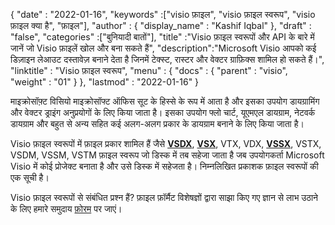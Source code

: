 {
  "date" : "2022-01-16",
  "keywords" :["visio फ़ाइल", "visio फ़ाइल स्वरूप", "visio फ़ाइल क्या है", "फ़ाइल"],
  "author" : {
    "display_name" : "Kashif Iqbal"
},
  "draft" : "false",
  "categories" :["बुनियादी बातों"],
  "title" :"Visio फ़ाइल स्वरूपों और API के बारे में जानें जो Visio फ़ाइलें खोल और बना सकते हैं",
  "description":"Microsoft Visio आपको कई डिज़ाइन लेआउट दस्तावेज़ बनाने देता है जिनमें टेक्स्ट, रास्टर और वेक्टर ग्राफ़िक्स शामिल हो सकते हैं।",
  "linktitle" : "Visio फ़ाइल स्वरूप",
  "menu" : {
    "docs" : {
      "parent" : "visio",
      "weight" : "01"
}
},
  "lastmod" : "2022-01-16"
}

माइक्रोसॉफ़्ट विसियो माइक्रोसॉफ्ट ऑफिस सूट के हिस्से के रूप में आता है और इसका उपयोग डायग्रामिंग और वेक्टर ड्राइंग अनुप्रयोगों के लिए किया जाता है। इसका उपयोग फ्लो चार्ट, यूएमएल डायग्राम, नेटवर्क डायग्राम और बहुत से अन्य सहित कई अलग-अलग प्रकार के डायग्राम बनाने के लिए किया जाता है।

Visio फ़ाइल स्वरूपों में फ़ाइल प्रकार शामिल हैं जैसे **[VSDX](/hi/visio/vsdx/)**, **[VSX](/hi/visio/vsx/)**, VTX, VDX, **[VSSX](/hi/visio/vssx/)**, VSTX, VSDM, VSSM, VSTM फ़ाइल स्वरूप जो डिस्क में तब सहेजा जाता है जब उपयोगकर्ता Microsoft Visio में कोई प्रोजेक्ट बनाता है और उसे डिस्क में सहेजता है। निम्नलिखित प्रकाशक फ़ाइल स्वरूपों की एक सूची है।

Visio फ़ाइल स्वरूपों से संबंधित प्रश्न हैं? फ़ाइल फ़ॉर्मैट विशेषज्ञों द्वारा साझा किए गए ज्ञान से लाभ उठाने के लिए हमारे समुदाय [फ़ोरम](https://forum.fileformat.com/c/visio/31) पर जाएं।

